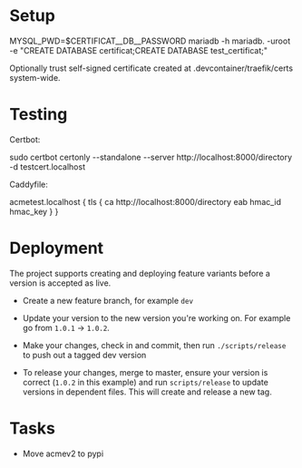 # Setup

MYSQL_PWD=$CERTIFICAT__DB__PASSWORD mariadb -h mariadb. -uroot -e "CREATE DATABASE certificat;CREATE DATABASE test_certificat;"

Optionally trust self-signed certificate created at .devcontainer/traefik/certs system-wide.

# Testing

Certbot:

sudo certbot certonly --standalone --server http://localhost:8000/directory -d testcert.localhost

Caddyfile:

acmetest.localhost {
  tls {
    ca http://localhost:8000/directory
    eab hmac_id hmac_key
  }
}

# Deployment

The project supports creating and deploying feature variants before a version is accepted as live. 

- Create a new feature branch, for example `dev`
- Update your version to the new version you're working on. For example go from `1.0.1` -> `1.0.2`.
- Make your changes, check in and commit, then run `./scripts/release` to push out a tagged dev version

- To release your changes, merge to master, ensure your version is correct (`1.0.2` in this example) and run `scripts/release` to update versions in dependent files. This will create and release a new tag.

# Tasks

- Move acmev2 to pypi
